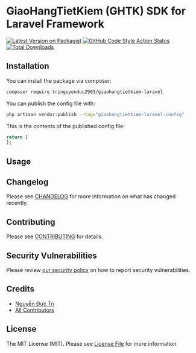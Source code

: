 # GiaoHangTietKiem (GHTK) SDK for Laravel Framework

[![Latest Version on Packagist](https://img.shields.io/packagist/v/tringuyenduc2903/giaohangtietkiem-laravel.svg?style=flat-square)](https://packagist.org/packages/tringuyenduc2903/giaohangtietkiem-laravel)
[![GitHub Code Style Action Status](https://img.shields.io/github/actions/workflow/status/tringuyenduc2903/giaohangtietkiem-laravel/fix-php-code-style-issues.yml?branch=main&label=code%20style&style=flat-square)](https://github.com/tringuyenduc2903/giaohangtietkiem-laravel/actions?query=workflow%3A"Fix+PHP+code+style+issues"+branch%3Amain)
[![Total Downloads](https://img.shields.io/packagist/dt/tringuyenduc2903/giaohangtietkiem-laravel.svg?style=flat-square)](https://packagist.org/packages/tringuyenduc2903/giaohangtietkiem-laravel)

## Installation

You can install the package via composer:

```bash
composer require tringuyenduc2903/giaohangtietkiem-laravel
```

You can publish the config file with:

```bash
php artisan vendor:publish --tag="giaohangtietkiem-laravel-config"
```

This is the contents of the published config file:

```php
return [
];
```

## Usage

## Changelog

Please see [CHANGELOG](CHANGELOG.md) for more information on what has changed recently.

## Contributing

Please see [CONTRIBUTING](CONTRIBUTING.md) for details.

## Security Vulnerabilities

Please review [our security policy](https://github.com/tringuyenduc2903/GiaoHangTietKiem-Laravel/security/policy) on how
to report security vulnerabilities.

## Credits

- [Nguyễn Đức Trí](https://github.com/tringuyenduc2903)
- [All Contributors](https://github.com/tringuyenduc2903/GiaoHangTietKiem-Laravel/contributors)

## License

The MIT License (MIT). Please see [License File](LICENSE.md) for more information.
